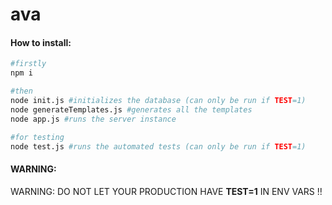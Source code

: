 # ava

#### How to install:
```bash
#firstly
npm i

#then
node init.js #initializes the database (can only be run if TEST=1)
node generateTemplates.js #generates all the templates
node app.js #runs the server instance

#for testing
node test.js #runs the automated tests (can only be run if TEST=1)
```

#### WARNING:

WARNING: DO NOT LET YOUR PRODUCTION HAVE **TEST=1** IN ENV VARS !!
